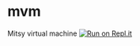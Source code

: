 # mvm
Mitsy virtual machine
[![Run on Repl.it](https://repl.it/badge/github/haltosan/mvm)](https://repl.it/github/haltosan/mvm)
